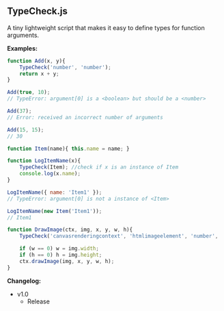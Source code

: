 ## TypeCheck.js
A tiny lightweight script that makes it easy to define types for function arguments.

**Examples:**
```javascript
function Add(x, y){
	TypeCheck('number', 'number');
	return x + y;
}

Add(true, 10);
// TypeError: argument[0] is a <boolean> but should be a <number>

Add(37);
// Error: received an incorrect number of arguments

Add(15, 15);
// 30
```
```javascript
function Item(name){ this.name = name; }

function LogItemName(x){
	TypeCheck(Item); //check if x is an instance of Item
	console.log(x.name);
}

LogItemName({ name: 'Item1' });
// TypeError: argument[0] is not a instance of <Item>

LogItemName(new Item('Item1'));
// Item1
```
```javascript
function DrawImage(ctx, img, x, y, w, h){
	TypeCheck('canvasrenderingcontext', 'htmlimageelement', 'number', 'number', 'number', 'number');

	if (w == 0) w = img.width;
	if (h == 0) h = img.height;
	ctx.drawImage(img, x, y, w, h);
}
```

**Changelog:**
- v1.0 
	- Release
